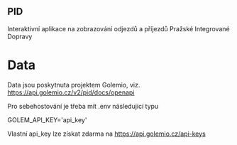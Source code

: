 ## PID

Interaktivní aplikace na zobrazování odjezdů a příjezdů Pražské Integrované Dopravy

# Data

Data jsou poskytnuta projektem Golemio, viz. https://api.golemio.cz/v2/pid/docs/openapi

Pro sebehostování je třeba mít .env následující typu

GOLEM_API_KEY='api_key'

Vlastní api_key lze získat zdarma na https://api.golemio.cz/api-keys
